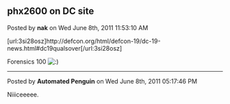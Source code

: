 ## phx2600 on DC site
Posted by **nak** on Wed June 8th, 2011 11:53:10 AM

[url:3si28osz]http&#58;//defcon&#46;org/html/defcon-19/dc-19-news&#46;html#dc19qualsover[/url:3si28osz]

Forensics 100 <!-- s:) --><img src="{SMILIES_PATH}/icon_e_smile.gif" alt=":)" title="Smile" /><!-- s:) -->

--------------------------------------------------------------------------------

Posted by **Automated Penguin** on Wed June 8th, 2011 05:17:46 PM

Niiiceeeee.
